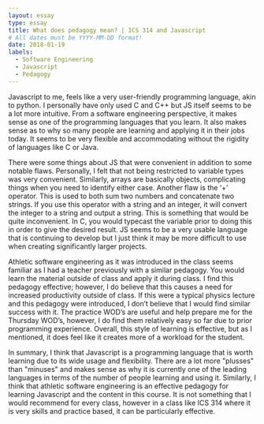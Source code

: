 ```yaml
---
layout: essay
type: essay
title: What does pedagogy mean? | ICS 314 and Javascript
# All dates must be YYYY-MM-DD format!
date: 2018-01-19
labels:
  - Software Engineering
  - Javascript
  - Pedagogy
---
```




Javascript to me, feels like a very user-friendly programming language, akin to python. I personally have only used C and C++ but JS itself seems to be a lot more intuitive. From a software engineering perspective, it makes sense as one of the programming languages that you learn. It also makes sense as to why so many people are learning and applying it in their jobs today. It seems to be very flexible and accommodating without the rigidity of languages like C or Java. 

There were some things about JS that were convenient in addition to some notable flaws. Personally, I felt that not being restricted to variable types was very convenient. Similarly, arrays are basically objects, complicating things when you need to identify either case. Another flaw is the ‘+’ operator. This is used to both sum two numbers and concatenate two strings. If you use this operator with a string and an integer, it will convert the integer to a string and output a string. This is something that would be quite inconvenient. In C, you would typecast the variable prior to doing this in order to give the desired result. JS seems to be a very usable language that is continuing to develop but I just think it may be more difficult to use when creating significantly larger projects. 



Athletic software engineering as it was introduced in the class seems familiar as I had a teacher previously with a similar pedagogy. You would learn the material outside of class and apply it during class. I find this pedagogy effective; however, I do believe that this causes a need for increased productivity outside of class. If this were a typical physics lecture and this pedagogy were introduced, I don’t believe that I would find similar success with it. The practice WOD’s are useful and help prepare me for the Thursday WOD’s, however, I do find them relatively easy so far due to prior programming experience. Overall, this style of learning is effective, but as I mentioned, it does feel like it creates more of a workload for the student. 

In summary, I think that Javascript is a programming language that is worth learning due to its wide usage and flexibility. There are a lot more "plusses" than "minuses" and makes sense as why it is currently one of the leading languages in terms of the number of people learning and using it. Similarly, I think that athletic software engineering is an effective pedagogy for learning Javascript and the content in this course. It is not something that I would recommend for every class, however in a class like ICS 314 where it is very skills and practice based, it can be particularly effective. 
